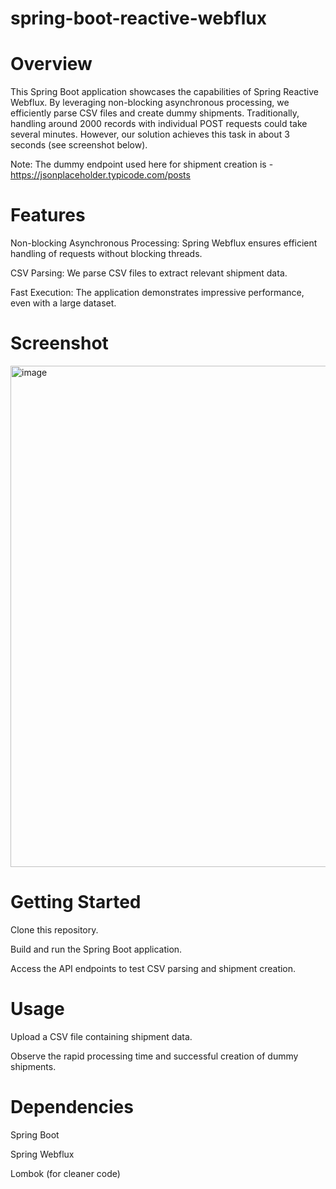 # spring-boot-reactive-webflux

# Overview
This Spring Boot application showcases the capabilities of Spring Reactive Webflux. By leveraging non-blocking asynchronous processing, we efficiently parse CSV files and create dummy shipments. Traditionally, handling around 2000 records with individual POST requests could take several minutes. However, our solution achieves this task in about 3 seconds (see screenshot below).

Note: The dummy endpoint used here for shipment creation is - https://jsonplaceholder.typicode.com/posts

# Features
Non-blocking Asynchronous Processing: Spring Webflux ensures efficient handling of requests without blocking threads.

CSV Parsing: We parse CSV files to extract relevant shipment data.

Fast Execution: The application demonstrates impressive performance, even with a large dataset.


# Screenshot
<img width="802" alt="image" src="https://github.com/tanvir01/spring-boot-reactive-webflux/assets/15964741/c4a350d1-e16f-4981-b681-875f555f32c6">

# Getting Started
Clone this repository.

Build and run the Spring Boot application.

Access the API endpoints to test CSV parsing and shipment creation.

# Usage
Upload a CSV file containing shipment data.

Observe the rapid processing time and successful creation of dummy shipments.

# Dependencies
Spring Boot

Spring Webflux

Lombok (for cleaner code)
